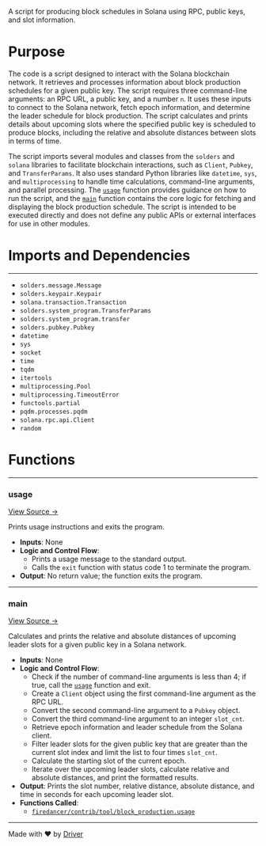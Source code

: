 <!--------------------------------------------------------------------------------->
<!-- IMPORTANT: This file is auto-generated by Driver (https://driver.ai). -------->
<!-- Manual edits may be overwritten on future commits. --------------------------->
<!--------------------------------------------------------------------------------->

A script for producing block schedules in Solana using RPC, public keys, and slot information.

# Purpose
The code is a script designed to interact with the Solana blockchain network. It retrieves and processes information about block production schedules for a given public key. The script requires three command-line arguments: an RPC URL, a public key, and a number `n`. It uses these inputs to connect to the Solana network, fetch epoch information, and determine the leader schedule for block production. The script calculates and prints details about upcoming slots where the specified public key is scheduled to produce blocks, including the relative and absolute distances between slots in terms of time.

The script imports several modules and classes from the `solders` and `solana` libraries to facilitate blockchain interactions, such as `Client`, `Pubkey`, and `TransferParams`. It also uses standard Python libraries like `datetime`, `sys`, and `multiprocessing` to handle time calculations, command-line arguments, and parallel processing. The [`usage`](<#usage>) function provides guidance on how to run the script, and the [`main`](<#main>) function contains the core logic for fetching and displaying the block production schedule. The script is intended to be executed directly and does not define any public APIs or external interfaces for use in other modules.
# Imports and Dependencies

---
- `solders.message.Message`
- `solders.keypair.Keypair`
- `solana.transaction.Transaction`
- `solders.system_program.TransferParams`
- `solders.system_program.transfer`
- `solders.pubkey.Pubkey`
- `datetime`
- `sys`
- `socket`
- `time`
- `tqdm`
- `itertools`
- `multiprocessing.Pool`
- `multiprocessing.TimeoutError`
- `functools.partial`
- `pqdm.processes.pqdm`
- `solana.rpc.api.Client`
- `random`


# Functions

---
### usage<!-- {{#callable:firedancer/contrib/tool/block_production.usage}} -->
[View Source →](<../../../../contrib/tool/block_production.py#L22>)

Prints usage instructions and exits the program.
- **Inputs**: None
- **Logic and Control Flow**:
    - Prints a usage message to the standard output.
    - Calls the `exit` function with status code 1 to terminate the program.
- **Output**: No return value; the function exits the program.


---
### main<!-- {{#callable:firedancer/contrib/tool/block_production.main}} -->
[View Source →](<../../../../contrib/tool/block_production.py#L26>)

Calculates and prints the relative and absolute distances of upcoming leader slots for a given public key in a Solana network.
- **Inputs**: None
- **Logic and Control Flow**:
    - Check if the number of command-line arguments is less than 4; if true, call the [`usage`](<#usage>) function and exit.
    - Create a `Client` object using the first command-line argument as the RPC URL.
    - Convert the second command-line argument to a `Pubkey` object.
    - Convert the third command-line argument to an integer `slot_cnt`.
    - Retrieve epoch information and leader schedule from the Solana client.
    - Filter leader slots for the given public key that are greater than the current slot index and limit the list to four times `slot_cnt`.
    - Calculate the starting slot of the current epoch.
    - Iterate over the upcoming leader slots, calculate relative and absolute distances, and print the formatted results.
- **Output**: Prints the slot number, relative distance, absolute distance, and time in seconds for each upcoming leader slot.
- **Functions Called**:
    - [`firedancer/contrib/tool/block_production.usage`](<#usage>)



---
Made with ❤️ by [Driver](https://www.driver.ai/)